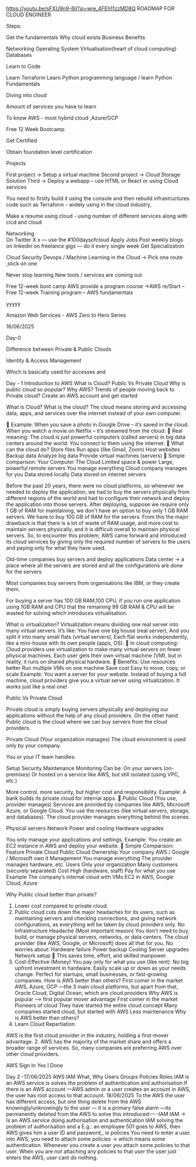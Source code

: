 
https://youtu.be/sFXU9n9-6iI?si=wre_4FEh11zzMD8Q 
ROADMAP FOR CLOUD ENGINEER

Steps:

Get the fundamentals
Why cloud exists
Business Benefits

Networking
Operating System
Virtualisation(heart of cloud computing)
Databases

Learn to Code

Learn Terraform
Learn Python programming language / learn Python Fundamentals

Diving into cloud

Amount of services you have to learn

To know AWS - most hybrid cloud
   ,Azure/GCP

Free 12 Week Bootcamp

Get Certified

Obtain foundation level certification

Projects

First project → Setup a virtual machine
Second project → Cloud Storage Solution
Third → Deploy a webapp – use HTML or React or using Cloud services

You need to firstly build it using the console and then rebuild infrastructures code such as Terraform - widely  using in the cloud industry, 

Make a resume using cloud - using number of different services along with cicd and cloud

Networking   
On Twitter
X x     — use the #100daysofcloud 
Apply Jobs
Post weekly blogs on linkedin on freelance gigs — do it every single week
Get Specialization

Cloud Security Devops  /
Machine Learning in the Cloud
→ Pick one route ,stick on one

Never stop learning
New tools / services are coming out


Free 12-week boot camp
AWS provide a program course →AWS re/Start   – Free 12-week Training program – AWS fundamentals

yyyyy

Amazon Web Services - AWS Zero to Hero Series

16/06/2025 

Day-0

Difference between Private & Public Clouds


Identity & Access Management
 
Which is basically used for accesses and 

Day - 1
Introduction to AWS
What is Cloud?
Public Vs Private Cloud
Why is public cloud so popular?
Why AWS?
Trends of people moving back to Private cloud?
Create an AWS account and get started


What is Cloud?
 What is the cloud?
The cloud means storing and accessing data, apps, and services over the internet instead of your own computer.

🔹 Example:
When you save a photo in Google Drive – it’s saved in the cloud.
When you watch a movie on Netflix – it’s streamed from the cloud.
🔹 Real meaning:
The cloud is just powerful computers (called servers) in big data centers around the world.
You connect to them using the internet.
🔹 What can the cloud do?
Store files
Run apps (like Gmail, Zoom)
Host websites
Backup data
Analyze big data
Provide virtual machines (servers)
🔹 Simple comparison:
Your Computer
The Cloud
Limited space & power
Large, powerful remote servers
You manage everything
Cloud company manages for you
Data stored locally
Data stored on internet servers


Before the past 20 years, there were no cloud platforms, so whenever we needed to deploy the application, we had to buy the servers physically from different regions of the world and had to configure their network and deploy the application into those servers. After deploying, suppose we require only 1 GB of RAM for maintaining, we don't have an option to buy only 1 GB RAM servers. We have to buy 100 GB of RAM for the servers. From this the major drawback is that there is a lot of waste of RAM usage, and more cost to maintain servers physically, and it is difficult overall to maintain physical servers. So, to encounter this problem, AWS came forward and introduced its cloud services by giving only the required number of servers to the users and paying only for what they have used.

Old-time companies buy servers and deploy applications
Data center → a place where all the servers are stored and all the configurations are done for the servers
  
Most companies buy servers from organisations like IBM, or they create them.

 For buying a server has 100 GB RAM,100 CPU, if you run one application using 1GB RAM and CPU that the remaining 99 GB RAM & CPU will be wasted for solving which introduces virtualisation. 


What is virtualization?
Virtualization means dividing one real server into many virtual servers.
It’s like:
You have one big house (real server),
And you split it into many small flats (virtual servers),
Each flat works independently, like a mini-house with its own people (apps, OS).
🔹 In cloud computing:
Cloud providers use virtualization to make many virtual servers on fewer physical machines.
Each user gets their own virtual machine (VM), but in reality, it runs on shared physical hardware.
🔹 Benefits:
Use resources better
Run multiple VMs on one machine
Save cost
Easy to move, copy, or scale
Example:
You want a server for your website. Instead of buying a full machine, cloud providers give you a virtual server using virtualization. It works just like a real one!

Public Vs Private Cloud

Private cloud is simply buying servers physically and deploying our applications without the help of any cloud providers. 
On the other hand Public cloud is the cloud where we can buy servers from the cloud providers.
 
Private Cloud (Your organization manages)
The cloud environment is used only by your company.


You or your IT team handles:


Setup
Security
Maintenance
Monitoring
Can be:
On your servers (on-premises)
Or hosted on a service like AWS, but still isolated (using VPC, etc.)


More control, more security, but higher cost and responsibility.
Example: A bank builds its private cloud for internal apps.
🔹 Public Cloud (You use, provider manages)
Services are provided by companies like AWS, Microsoft Azure, or Google Cloud.
You use the resources (like virtual servers, storage, and databases).
The cloud provider manages everything behind the scenes.


Physical servers
Network
Power and cooling
Hardware upgrades


You only manage your applications and settings.
Example: You create an EC2 instance in AWS and deploy your website.
🔹 Simple Comparison:
Feature
Private Cloud
Public Cloud
Ownership
Your company
AWS / Google / Microsoft own it
Management
You manage everything
The provider manages hardware, etc.
Users
Only your organization
Many customers (securely separated)
Cost
High (hardware, staff)
Pay for what you use
Example
The company’s internal cloud with VMs
EC2 in AWS, Google Cloud, Azure



Why Public cloud better than private?

1. Lower cost compared to private cloud.
2. Public cloud cuts down the major headaches for its users, such as maintaining servers and checking connections, and giving network configurations, as everything will be taken by cloud providers only. 
No Infrastructure Headache (Most important reason)
You don’t need to buy, build, or manage physical servers, networks, or data centers.
The cloud provider (like AWS, Google, or Microsoft) does all that for you.
No worries about:
Hardware failure
Power backup
Cooling
Server upgrades
Network setup
🔸 This saves time, effort, and skilled manpower.
2. Cost-Effective (Money)
You pay only for what you use (like rent).
No big upfront investment in hardware.
Easily scale up or down as your needs change.
Perfect for startups, small businesses, or fast-growing companies.
How is AWS better than others?
First comer in the market
AWS, Azure, GCP —the 3 main cloud platforms, but apart from that, Oracle Cloud, Digital Ocean, which are cloud providers
Why AWS is popular —> first popular mover advantage 
First comer in the market
Pioneers of cloud
They have started the entire cloud concept
Many companies started cloud, but started with AWS
Less maintenance 
Why is AWS better than others?
1. Learn Cloud Repartiation




AWS is the first cloud provider in the industry, holding a first-mover advantage.
2. AWS has the majority of the market share and offers a broader range of services. So, many companies are preferring AWS over other cloud providers. 

AWS Sign In
Yes I Done

Day 2 -17/06/2025
AWS IAM
What, Why
Users
Groups
Policies
Roles
IAM is an AWS service is solves the problem of authentication and authorisation
If there is an AWS account —AWS admin or a user creates an account in AWS, the user has root access to that account. 
18/06/2025
To the AWS the user has different access, but one thing delete from the AWS knowingly/unknowingly to the user — it is a primary false alarm —its permanently deleted from the AWS to solve this introduced—--IAM
IAM → Is an AWS service doing authorisation and authentication
IAM solving the problem of authorisation and a
E.g.: an employee 501 goes to AWS, then AWS gives him a user ID and password,, ie policies 
You need to enter a user into AWS, you need to attach some policies → which means some authentication.
Whenever you create a user you attach some policies to that user.
When you are not attaching any policies to that user the user just enters the AWS, user cant do nothing.









